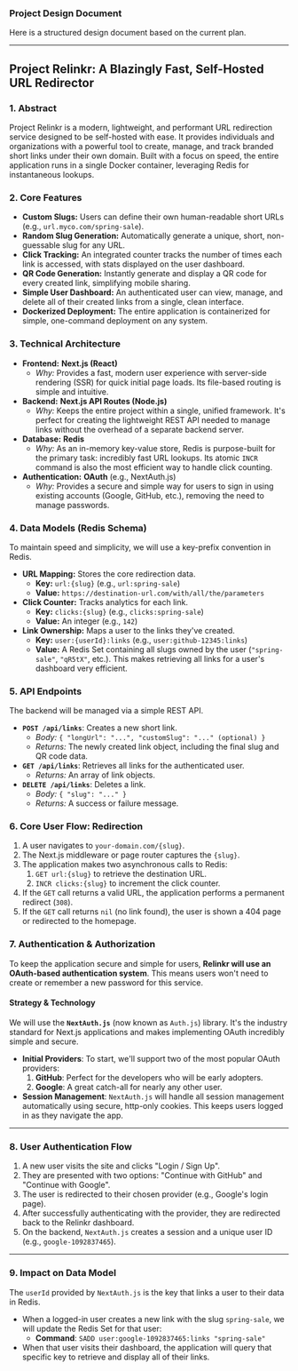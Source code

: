 ### Project Design Document

Here is a structured design document based on the current plan.

---

## **Project Relinkr: A Blazingly Fast, Self-Hosted URL Redirector**

### 1. Abstract

Project Relinkr is a modern, lightweight, and performant URL redirection service designed to be self-hosted with ease. It provides individuals and organizations with a powerful tool to create, manage, and track branded short links under their own domain. Built with a focus on speed, the entire application runs in a single Docker container, leveraging Redis for instantaneous lookups.

### 2. Core Features

* **Custom Slugs:** Users can define their own human-readable short URLs (e.g., `url.myco.com/spring-sale`).
* **Random Slug Generation:** Automatically generate a unique, short, non-guessable slug for any URL.
* **Click Tracking:** An integrated counter tracks the number of times each link is accessed, with stats displayed on the user dashboard.
* **QR Code Generation:** Instantly generate and display a QR code for every created link, simplifying mobile sharing.
* **Simple User Dashboard:** An authenticated user can view, manage, and delete all of their created links from a single, clean interface.
* **Dockerized Deployment:** The entire application is containerized for simple, one-command deployment on any system.

### 3. Technical Architecture

* **Frontend:** **Next.js (React)**
    * *Why:* Provides a fast, modern user experience with server-side rendering (SSR) for quick initial page loads. Its file-based routing is simple and intuitive.
* **Backend:** **Next.js API Routes (Node.js)**
    * *Why:* Keeps the entire project within a single, unified framework. It's perfect for creating the lightweight REST API needed to manage links without the overhead of a separate backend server.
* **Database:** **Redis**
    * *Why:* As an in-memory key-value store, Redis is purpose-built for the primary task: incredibly fast URL lookups. Its atomic `INCR` command is also the most efficient way to handle click counting.
* **Authentication:** **OAuth** (e.g., NextAuth.js)
    * *Why:* Provides a secure and simple way for users to sign in using existing accounts (Google, GitHub, etc.), removing the need to manage passwords.

### 4. Data Models (Redis Schema)

To maintain speed and simplicity, we will use a key-prefix convention in Redis.

* **URL Mapping:** Stores the core redirection data.
    * **Key:** `url:{slug}` (e.g., `url:spring-sale`)
    * **Value:** `https://destination-url.com/with/all/the/parameters`
* **Click Counter:** Tracks analytics for each link.
    * **Key:** `clicks:{slug}` (e.g., `clicks:spring-sale`)
    * **Value:** An integer (e.g., `142`)
* **Link Ownership:** Maps a user to the links they've created.
    * **Key:** `user:{userId}:links` (e.g., `user:github-12345:links`)
    * **Value:** A Redis Set containing all slugs owned by the user (`"spring-sale"`, `"qR5tX"`, etc.). This makes retrieving all links for a user's dashboard very efficient.

### 5. API Endpoints

The backend will be managed via a simple REST API.

* **`POST /api/links`**: Creates a new short link.
    * *Body:* `{ "longUrl": "...", "customSlug": "..." (optional) }`
    * *Returns:* The newly created link object, including the final slug and QR code data.
* **`GET /api/links`**: Retrieves all links for the authenticated user.
    * *Returns:* An array of link objects.
* **`DELETE /api/links`**: Deletes a link.
    * *Body:* `{ "slug": "..." }`
    * *Returns:* A success or failure message.

### 6. Core User Flow: Redirection

1.  A user navigates to `your-domain.com/{slug}`.
2.  The Next.js middleware or page router captures the `{slug}`.
3.  The application makes two asynchronous calls to Redis:
    1.  `GET url:{slug}` to retrieve the destination URL.
    2.  `INCR clicks:{slug}` to increment the click counter.
4.  If the `GET` call returns a valid URL, the application performs a permanent redirect (`308`).
5.  If the `GET` call returns `nil` (no link found), the user is shown a 404 page or redirected to the homepage.


### 7. Authentication & Authorization

To keep the application secure and simple for users, **Relinkr will use an OAuth-based authentication system**. This means users won't need to create or remember a new password for this service.

#### Strategy & Technology

We will use the **`NextAuth.js`** (now known as `Auth.js`) library. It's the industry standard for Next.js applications and makes implementing OAuth incredibly simple and secure.

* **Initial Providers**: To start, we'll support two of the most popular OAuth providers:
    1.  **GitHub**: Perfect for the developers who will be early adopters.
    2.  **Google**: A great catch-all for nearly any other user.
* **Session Management**: `NextAuth.js` will handle all session management automatically using secure, http-only cookies. This keeps users logged in as they navigate the app.

---

### 8. User Authentication Flow

1.  A new user visits the site and clicks "Login / Sign Up".
2.  They are presented with two options: "Continue with GitHub" and "Continue with Google".
3.  The user is redirected to their chosen provider (e.g., Google's login page).
4.  After successfully authenticating with the provider, they are redirected back to the Relinkr dashboard.
5.  On the backend, `NextAuth.js` creates a session and a unique user ID (e.g., `google-1092837465`).

---

### 9. Impact on Data Model

The `userId` provided by `NextAuth.js` is the key that links a user to their data in Redis.

* When a logged-in user creates a new link with the slug `spring-sale`, we will update the Redis Set for that user:
    * **Command**: `SADD user:google-1092837465:links "spring-sale"`
* When that user visits their dashboard, the application will query that specific key to retrieve and display all of their links.
